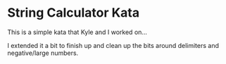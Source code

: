 # String Calculator Kata

This is a simple kata that Kyle and I worked on...

I extended it a bit to finish up and clean up the bits around delimiters and negative/large numbers.
